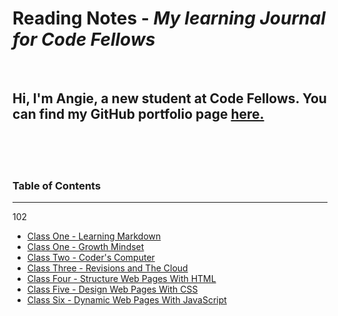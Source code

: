 # Reading Notes - *My learning Journal for Code Fellows*

</br>

## Hi, I'm Angie, a new student at Code Fellows.  You can find my GitHub portfolio page [here.](https://github.com/aedeleon2023)

</br>
</br>
</br>

### Table of Contents
---

102
* [Class One - Learning Markdown](learning-markdown.md) 
* [Class One - Growth Mindset](growth-mindset.md) 
* [Class Two - Coder's Computer](the-coders-computer.md)
* [Class Three - Revisions and The Cloud](revisions-and-the-cloud.md)
* [Class Four - Structure Web Pages With HTML](structured-web-pages-with-html.md)
* [Class Five - Design Web Pages With CSS](design-web-pages-with-css.md)
* [Class Six - Dynamic Web Pages With JavaScript](dynamic-web-pages-with-javascript.md)
